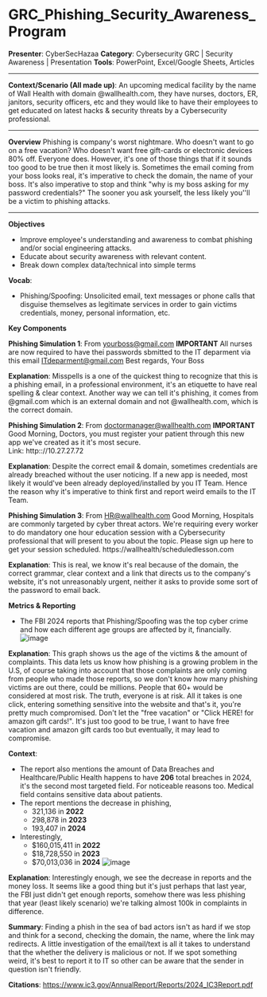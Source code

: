 # GRC_Phishing_Security_Awareness_Program


**Presenter**: CyberSecHazaa
**Category**: Cybersecurity GRC | Security Awareness | Presentation
**Tools**: PowerPoint, Excel/Google Sheets, Articles 

---

**Context/Scenario (All made up)**:
	An upcoming medical facility by the name of Wall Health with domain @wallhealth.com, they have nurses, doctors, ER, janitors, security officers, etc and they would like to have their employees to get educated on latest hacks & security threats by a Cybersecurity professional. 


---

**Overview**
	Phishing is company's worst nightmare. Who doesn't want to go on a free vacation? Who doesn't want free gift-cards or electronic devices 80% off. Everyone does. However, it's one of those things that if it sounds too good to be true then it most likely is. Sometimes the email coming from your boss looks real, it's imperative to check the domain, the name of your boss. It's also imperative to stop and think "why is my boss asking for my password credentials?" The sooner you ask yourself, the less likely you''ll be a victim to phishing attacks. 

---

**Objectives** 
- Improve employee's understanding and awareness to combat phishing and/or social engineering attacks.
- Educate about security awareness with relevant content.
- Break down complex data/technical into simple terms

**Vocab**: 
- Phishing/Spoofing: Unsolicited email, text messages or phone calls that disguise themselves as legitimate services in order to gain victims credentials, money, personal information, etc.  

**Key Components** 

**Phishing Simulation 1**: 
	From yourboss@gmail.com 
		**IMPORTANT** 
		All nurses are now required to have thei passwords sbmitted to the IT deparment via this email ITdeparment@gmail.com
		Best regards, 
		Your Boss

**Explanation**: Misspells is a one of the quickest thing to recognize that this is a phishing email, in a professional environment, it's an etiquette to have real spelling & clear context. Another way we can tell it's phishing, it comes from @gmail.com which is an external domain and not @wallhealth.com, which is the correct domain. 

**Phishing Simulation 2**: 
	From doctormanager@wallhealth.com
		**IMPORTANT** 
		Good Morning, 
		Doctors, you must register your patient through this new app we've created as it it's most secure.   
		Link: http:://10.27.27.72  

**Explanation**: Despite the correct email & domain, sometimes credentials are already breached without the user noticing. If a new app is needed, most likely it would've been already deployed/installed by you IT Team. Hence the reason why it's imperative to think first and report weird emails to the IT Team.  

**Phishing Simulation 3**: 
	From HR@wallhealth.com
		Good Morning, 
		Hospitals are commonly targeted by cyber threat actors. We're requiring every worker to do mandatory one hour education session with a Cybersecurity professional that will present to you about the topic. Please sign up here to get your session scheduled. 
		https://wallhealth/scheduledlesson.com 


**Explanation**: This is real, we know it's real because of the domain, the correct grammar, clear context and a link that directs us to the company's website, it's not unreasonably urgent, neither it asks to provide some sort of the password to email back. 


**Metrics & Reporting** 
- The FBI 2024 reports that Phishing/Spoofing was the top cyber crime and how each different age groups are affected by it, financially. 
![image](https://github.com/user-attachments/assets/6da034d7-ec9c-4a34-be9b-680c86675e0a)


**Explanation**: This graph shows us the age of the victims & the amount of complaints. This data lets us know how phishing is a growing problem in the U.S, of course taking into account that those complaints are only coming from people who made those reports, so we don't know how many phishing victims are out there, could be millions. People that 60+ would be considered at most risk. The truth, everyone is at risk. All it takes is one click, entering something sensitive into the website and that's it, you're pretty much compromised. Don't let the "free vacation" or "Click HERE! for amazon gift cards!". It's just too good to be true, I want to have free vacation and amazon gift cards too but eventually, it may lead to compromise. 

**Context**: 
- The report also mentions the amount of Data Breaches and Healthcare/Public Health happens to have **206** total breaches in 2024, it's the second most targeted field. For noticeable reasons too. Medical field contains sensitive data about patients.  
- The report mentions the decrease in phishing, 
	- 321,136 in **2022**
	- 298,878 in **2023**
	- 193,407 in **2024**
- Interestingly, 
	- $160,015,411 in **2022**
	- $18,728,550 in **2023**
	- $70,013,036 in **2024**
![image](https://github.com/user-attachments/assets/1c291a5e-c75e-41c0-a407-17c5fbb02915)




**Explanation**: Interestingly enough, we see the decrease in reports and the money loss. It seems like a good thing but it's just perhaps that last year, the FBI just didn't get enough reports, somehow there was less phishing that year (least likely scenario) we're talking almost 100k in complaints in difference. 

**Summary**: Finding a phish in the sea of bad actors isn't as hard if we stop and think for a second, checking the domain, the name, where the link may redirects. A little investigation of the email/text is all it takes to understand that the whether the delivery is malicious or not. If we spot something weird, it's best to report it to IT so other can be aware that the sender in question isn't friendly. 

**Citations**: https://www.ic3.gov/AnnualReport/Reports/2024_IC3Report.pdf 

